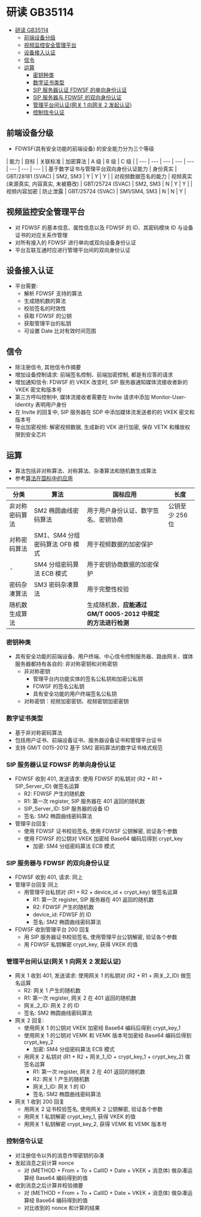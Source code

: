 # 研读 GB35114

- [研读 GB35114](#%E7%A0%94%E8%AF%BB-gb35114)
  - [前端设备分级](#%E5%89%8D%E7%AB%AF%E8%AE%BE%E5%A4%87%E5%88%86%E7%BA%A7)
  - [视频监控安全管理平台](#%E8%A7%86%E9%A2%91%E7%9B%91%E6%8E%A7%E5%AE%89%E5%85%A8%E7%AE%A1%E7%90%86%E5%B9%B3%E5%8F%B0)
  - [设备接入认证](#%E8%AE%BE%E5%A4%87%E6%8E%A5%E5%85%A5%E8%AE%A4%E8%AF%81)
  - [信令](#%E4%BF%A1%E4%BB%A4)
  - [运算](#%E8%BF%90%E7%AE%97)
    - [密钥种类](#%E5%AF%86%E9%92%A5%E7%A7%8D%E7%B1%BB)
    - [数字证书类型](#%E6%95%B0%E5%AD%97%E8%AF%81%E4%B9%A6%E7%B1%BB%E5%9E%8B)
    - [SIP 服务器认证 FDWSF 的单向身份认证](#sip-%E6%9C%8D%E5%8A%A1%E5%99%A8%E8%AE%A4%E8%AF%81-fdwsf-%E7%9A%84%E5%8D%95%E5%90%91%E8%BA%AB%E4%BB%BD%E8%AE%A4%E8%AF%81)
    - [SIP 服务器与 FDWSF 的双向身份认证](#sip-%E6%9C%8D%E5%8A%A1%E5%99%A8%E4%B8%8E-fdwsf-%E7%9A%84%E5%8F%8C%E5%90%91%E8%BA%AB%E4%BB%BD%E8%AE%A4%E8%AF%81)
    - [管理平台间认证(网关 1 向网关 2 发起认证)](#%E7%AE%A1%E7%90%86%E5%B9%B3%E5%8F%B0%E9%97%B4%E8%AE%A4%E8%AF%81%E7%BD%91%E5%85%B3-1-%E5%90%91%E7%BD%91%E5%85%B3-2-%E5%8F%91%E8%B5%B7%E8%AE%A4%E8%AF%81)
    - [控制信令认证](#%E6%8E%A7%E5%88%B6%E4%BF%A1%E4%BB%A4%E8%AE%A4%E8%AF%81)

## 前端设备分级

- FDWSF(具有安全功能的前端设备) 的安全能力分为三个等级

| 能力 | 目标 | 关联标准 | 加密算法 | A 级 | B 级 | C 级 |
| --- | --- | --- | --- | --- | --- | --- | --- |
| 基于数字证书与管理平台双向身份认证能力 | 身份真实 | GBT/28181 (SVAC) | SM2, SM3 | Y | Y | Y |
| 对视频数据签名的能力 | 视频真实(来源真实, 内容真实, 未被篡改) | GBT/25724 (SVAC) | SM2, SM3 | N | Y | Y |
| 视频内容加密 | 防止泄露 | GBT/25724 (SVAC) | SM1/SM4, SM3 | N | N | Y |

## 视频监控安全管理平台

- 对 FDWSF 的基本信息、属性信息以及 FDWSF 的 ID、其密码模块 ID 与设备证书的对应关系作管理
- 对所有接入的 FDWSF 进行单向或双向设备身份认证
- 平台互联互通时应进行管理平台间的双向身份认证

## 设备接入认证

- 平台需要:
  - 解析 FDWSF 支持的算法
  - 生成随机数的算法
  - 校验签名的时效性
  - 获取 FDWSF 的公钥
  - 获取管理平台的私钥
  - 可设置 Date 比对有效时间范围

## 信令

- 除注册信令, 其他信令作摘要
- 增加设备控制请求: 前端签名控制、前端加密控制, 都是有应答的请求
- 增加通知信令: FDWSF 的 VKEK 改变时, SIP 服务器通知媒体流接收者新的 VKEK 密文和版本号
- 第三方呼叫控制中, 媒体流接收者需要在 Invite 请求中添加 Monitor-User-Identity 表明用户身份
- 在 Invite 的回复中, SIP 服务器在 SDP 中添加媒体流发送者的的 VKEK 密文和版本号
- 导出加密视频: 解密视频数据, 生成新的 VEK 进行加密, 保存 VETK 和播放权限到安全芯片

## 运算

- 算法包括非对称算法、对称算法、杂凑算法和随机数生成算法
- 参考[算法在国标中的应用](./sip_algorithm.md)

| 分类 | 算法 | 国标应用 | 长度 |
| --- | --- | --- | --- |
| 非对称密码算法 | SM2 椭圆曲线密码算法 | 用于用户身份认证、数字签名、密钥协商 | 公钥至少 256 位 |
| 对称密码算法 | SM1、SM4 分组密码算法 OFB 模式 | 用于视频数据的加密保护 | |
| - | SM4 分组密码算法 ECB 模式 | 用于密钥协商数据的加密保护 | |
| 密码杂凑算法 | SM3 密码杂凑算法 | 用于完整性校验 | |
| 随机数生成算法 | | 生成随机数，**应能通过 GM/T 0005-2012 中规定的方法进行检测** | |

### 密钥种类

- 具有安全功能的前端设备、用户终端、中心信令控制服务器、路由网关、媒体服务器都持有各自的: 非对称密钥和对称密钥
  - 非对称密钥
    - 管理平台内功能实体的签名公私钥和加密公私钥
    - FDWSF 的签名公私钥
    - 具有安全功能的用户终端签名公私钥
  - 对称密钥：视频加密密钥、视频密钥加密密钥

### 数字证书类型

- 基于非对称密码算法
- 包括用户证书、前端设备证书、服务器设备证书和管理平台证书
- 支持 GM/T 0015-2012 基于 SM2 密码算法的数字证书格式规范

### SIP 服务器认证 FDWSF 的单向身份认证

- FDWSF 收到 401, 发送请求: 使用 FDWSF 的私钥对 (R2 + R1 + SIP_Server_ID) 做签名运算
  - R2: FDWSF 产生的随机数
  - R1: 第一次 register, SIP 服务器在 401 返回的随机数
  - SIP_Server_ID: SIP 服务器的设备 ID
  - 签名: SM2 椭圆曲线密码算法
- 管理平台回复:
  - 使用 FDWSF 证书校验签名, 使用 FDWSF 公钥解密, 验证各个参数
  - 使用 FDWSF 的公钥对 VKEK 加密经 Base64 编码后得到 crypt_key
    - 加密: SM4 分组密码算法 ECB 模式

### SIP 服务器与 FDWSF 的双向身份认证

- FDWSF 收到 401, 请求: 同上
- 管理平台回复:同上
  - 用管理平台私钥对 (R1 + R2 + device_id + crypt_key) 做签名运算
    - R1: 第一次 register, SIP 服务器在 401 返回的随机数
    - R2: FDWSF 产生的随机数
    - device_id: FDWSF 的 ID
    - 签名: SM2 椭圆曲线密码算法
- FDWSF 收到管理平台 200 回复
  - 用 SIP 服务器证书校验签名, 使用管理平台公钥解密, 验证各个参数
  - 用 FDWSF 私钥解密 crypt_key, 获得 VKEK 的值

### 管理平台间认证(网关 1 向网关 2 发起认证)

- 网关 1 收到 401, 发送请求: 使用网关 1 的私钥对 (R2 + R1 + 网关_2_ID) 做签名运算
  - R2: 网关 1 产生的随机数
  - R1: 第一次 register, 网关 2 在 401 返回的随机数
  - 网关_2_ID: 网关 2 的 ID
  - 签名: SM2 椭圆曲线密码算法
- 网关 2 回复:
  - 使用网关 1 的公钥对 VKEK 加密经 Base64 编码后得到 crypt_key_1
  - 使用网关 1 的公钥对 VEMK 和 VEMK 版本号加密经 Base64 编码后得到 crypt_key_2
    - 加密: SM4 分组密码算法 ECB 模式
  - 用网关 2 私钥对 (R1 + R2 + 网关_1_ID + crypt_key_1 + crypt_key_2) 做签名运算
    - R1: 第一次 register, 网关 2 在 401 返回的随机数
    - R2: 网关 1 产生的随机数
    - 网关_1_ID: 网关 1 的 ID
    - 签名: SM2 椭圆曲线密码算法
- 网关 1 收到 200 回复
  - 用网关 2 证书校验签名, 使用网关 2 公钥解密, 验证各个参数
  - 用网关 1 私钥解密 crypt_key_1, 获得 VKEK 的值
  - 用网关 1 私钥解密 crypt_key_2, 获得 VEMK 和 VEMK 版本号

### 控制信令认证

- 对注册信令以外的消息作带密钥的杂凑
- 发起消息之前计算 nonce
  - 对 (METHOD + From + To + CallID + Date + VKEK + 消息体) 做杂凑运算经 Base64 编码得到的值
- 收到消息之后计算并校验摘要
  - 对 (METHOD + From + To + CallID + Date + VKEK + 消息体) 做杂凑运算经 Base64 编码得到的值
  - 对比收到的 nonce 和计算的结果